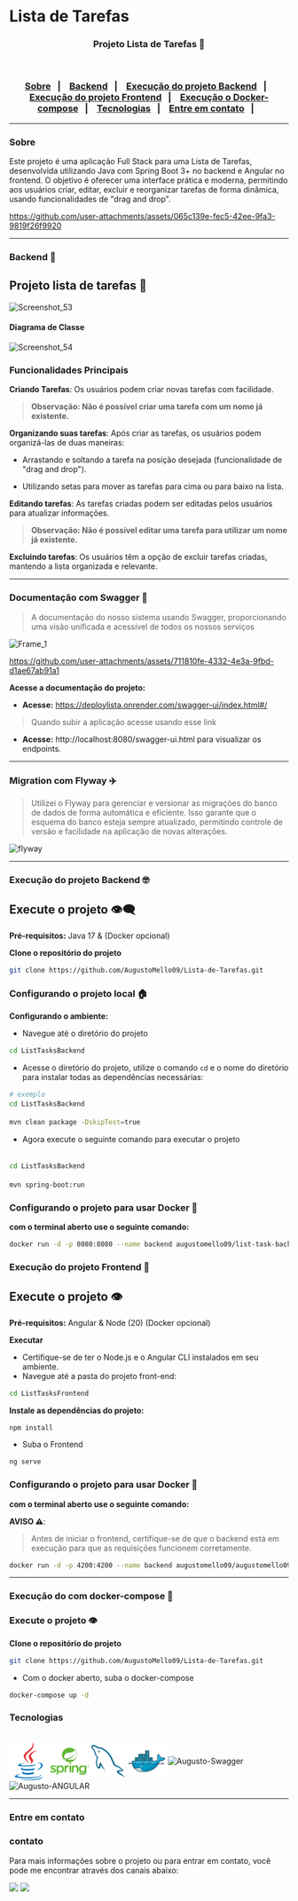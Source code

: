 <h1> Lista de Tarefas </h1>

<h3 align="center">
    Projeto Lista de Tarefas 📝
    <br>
    <br><br>
    <p align="center">
      <a href="#-sobre">Sobre</a>&nbsp;&nbsp;&nbsp;|&nbsp;&nbsp;&nbsp;
      <a href="#-back">Backend</a>&nbsp;&nbsp;&nbsp;|&nbsp;&nbsp;&nbsp;
      <a href="#-execB">Execução do projeto Backend</a>&nbsp;&nbsp;&nbsp;|&nbsp;&nbsp;&nbsp;
      <a href="#-execF">Execução do projeto Frontend</a>&nbsp;&nbsp;&nbsp;|&nbsp;&nbsp;&nbsp;
      <a href="#-execD">Execução o Docker-compose</a>&nbsp;&nbsp;&nbsp;|&nbsp;&nbsp;&nbsp;
      <a href="#-tex">Tecnologias</a>&nbsp;&nbsp;&nbsp;|&nbsp;&nbsp;&nbsp;
      <a href="#-contato">Entre em contato</a>&nbsp;&nbsp;&nbsp;|&nbsp;&nbsp;&nbsp;
  </p>
</h3>

<hr>

<h3 id="#-sobre"> Sobre </h3>

Este projeto é uma aplicação Full Stack para uma Lista de Tarefas, desenvolvida utilizando Java com Spring Boot 3+ no backend e Angular no frontend. O objetivo é oferecer uma interface prática e moderna, permitindo aos usuários criar, editar, excluir e reorganizar tarefas de forma dinâmica, usando funcionalidades de "drag and drop".

https://github.com/user-attachments/assets/065c139e-fec5-42ee-9fa3-9819f26f9920

<hr>

<h3 id="#-back"> Backend 🔧 </h3>

<h2> Projeto lista de tarefas 🧱 </h2>

![Screenshot_53](https://github.com/user-attachments/assets/c1f79c9e-6ac4-433f-b73f-7ad61da086dc)

#### Diagrama de Classe

![Screenshot_54](https://github.com/user-attachments/assets/bb1f017a-d4cf-46bb-bc71-3c35ab61dfad)

### Funcionalidades Principais

__Criando Tarefas__: Os usuários podem criar novas tarefas com facilidade.

> __Observação: Não é possível criar uma tarefa com um nome já existente.__

__Organizando suas tarefas__: Após criar as tarefas, os usuários podem organizá-las de duas maneiras:

 - Arrastando e soltando a tarefa na posição desejada (funcionalidade de "drag and drop").

 - Utilizando setas para mover as tarefas para cima ou para baixo na lista.

__Editando tarefas__: As tarefas criadas podem ser editadas pelos usuários para atualizar informações.

> __Observação: Não é possível editar uma tarefa para utilizar um nome já existente.__

__Excluindo tarefas__: Os usuários têm a opção de excluir tarefas criadas, mantendo a lista organizada e relevante.


<hr>

<h3> Documentação com Swagger 📗 </h3>

>  A documentação do nosso sistema usando Swagger, proporcionando uma visão unificada e acessível de todos os nossos serviços

![Frame_1](https://github.com/user-attachments/assets/8e30e432-aa10-49b4-83fa-4e35b0ae39cd)

https://github.com/user-attachments/assets/711810fe-4332-4e3a-9fbd-d1ae67ab91a1

__Acesse a documentação do projeto:__

 - __Acesse:__ https://deploylista.onrender.com/swagger-ui/index.html#/

> Quando subir a aplicação acesse usando esse link

 - __Acesse:__ http://localhost:8080/swagger-ui.html para visualizar os endpoints.

<hr>

<h3> Migration com Flyway ️‍️✈️ </h3>

> Utilizei o Flyway para gerenciar e versionar as migrações do banco de dados de forma automática e eficiente. Isso garante que o esquema do banco esteja sempre atualizado, permitindo controle de versão e facilidade na aplicação de novas alterações.

![flyway](https://github.com/user-attachments/assets/0cffa7a8-48f2-4b0c-b53e-0ecbbb19bf0b)

<hr>

<h3 id="#-execB"> Execução do projeto Backend 🤓 </h3>

## Execute o projeto 👁‍🗨

__Pré-requisitos:__ Java 17  & (Docker opcional)

__Clone o repositório do projeto__

~~~~~~Bash
git clone https://github.com/AugustoMello09/Lista-de-Tarefas.git
~~~~~~

### Configurando o projeto local 🏠

__Configurando o ambiente:__

- Navegue até o diretório do projeto

~~~~~~Bash
cd ListTasksBackend
~~~~~~

- Acesse o diretório do projeto, utilize o comando `cd` e o nome do diretório para instalar todas as dependências necessárias:

~~~~~~Bash
# exemplo
cd ListTasksBackend

mvn clean package -DskipTest=true
~~~~~~

- Agora execute o seguinte comando para executar o projeto

~~~~Bash

cd ListTasksBackend

mvn spring-boot:run
~~~~

### Configurando o projeto para usar Docker 🐳

__com o terminal aberto use o seguinte comando:__

~~~~~~Bash
docker run -d -p 8080:8080 --name backend augustomello09/list-task-backend:latest
~~~~~~


<h3 id="#-execF"> Execução do projeto Frontend 🤪 </h3>

## Execute o projeto 👁

__Pré-requisitos:__ Angular & Node (20) (Docker opcional)

__Executar__

- Certifique-se de ter o Node.js e o Angular CLI instalados em seu ambiente.
- Navegue até a pasta do projeto front-end:

~~~~~~Bash
cd ListTasksFrontend
~~~~~~

__Instale as dependências do projeto:__

~~~~~~Bash
npm install
~~~~~~

- Suba o Frontend

~~~~~~Bash
ng serve
~~~~~~

### Configurando o projeto para usar Docker 🐳

__com o terminal aberto use o seguinte comando:__

__AVISO ⚠️__:

> Antes de iniciar o frontend, certifique-se de que o backend está em execução para que as requisições funcionem corretamente.

~~~~~~Bash
docker run -d -p 4200:4200 --name backend augustomello09/augustomello09/list-task-frontend:latest
~~~~~~

<hr>

<h3 id="#-execD"> Execução do com docker-compose  🐳</h3>

### Execute o projeto 👁

__Clone o repositório do projeto__

~~~~~~Bash
git clone https://github.com/AugustoMello09/Lista-de-Tarefas.git
~~~~~~

- Com o docker aberto, suba o docker-compose

~~~~~~Bash
docker-compose up -d
~~~~~~

<h3 id="#-tec"> Tecnologias </h3>

<div style="display: inline_block"><br>

<img align="center" alt="Augusto-Java" height="70" width="70" src="https://github.com/devicons/devicon/blob/master/icons/java/java-original.svg">
<img align="center" alt="Augusto-SpringBoot" height="70" width="70" src="https://raw.githubusercontent.com/devicons/devicon/1119b9f84c0290e0f0b38982099a2bd027a48bf1/icons/spring/spring-original-wordmark.svg">
<img align="center" alt="Augusto-MYSQL" height="60" width="60"
src= https://raw.githubusercontent.com/devicons/devicon/1119b9f84c0290e0f0b38982099a2bd027a48bf1/icons/mysql/mysql-original.svg>
<img align="center" alt="Augusto-Docker" height="70" width="70" src="https://raw.githubusercontent.com/devicons/devicon/1119b9f84c0290e0f0b38982099a2bd027a48bf1/icons/docker/docker-original.svg">
<img align="center" alt="Augusto-Swagger" height="40" width="40" src="https://github.com/AugustoMello09/Locadora/assets/101072311/a895137a-8126-4eed-8a5c-9934ed30401b">
<img align="center" alt="Augusto-ANGULAR" height="50" width="50" src="https://raw.githubusercontent.com/get-icon/geticon/fc0f660daee147afb4a56c64e12bde6486b73e39/icons/angular-icon.svg">

</div>

<hr>

<h3 id="#-contato"> Entre em contato </h3>

### contato

Para mais informações sobre o projeto ou para entrar em contato, você pode me encontrar através dos canais abaixo:

<div style="display: inline_block">

  <a href="https://www.linkedin.com/in/augusto-mello-794a94234" target="_blank"><img src="https://img.shields.io/badge/-LinkedIn-%230077B5?style=for-the-badge&logo=linkedin&logoColor=white" target="_blank"></a>
 <a href="mailto:joseaugusto.mello01@gmail.com" target="_blank"><img src="https://img.shields.io/badge/Gmail-D14836?style=for-the-badge&logo=gmail&logoColor=white" target="_blank"></a>

</div>


